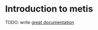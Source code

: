 # Introduction to metis

TODO: write [great documentation](http://jacobian.org/writing/great-documentation/what-to-write/)
